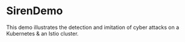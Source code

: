 # SirenDemo
This demo illustrates the detection and imitation of cyber attacks on a Kubernetes &amp; an Istio cluster.
